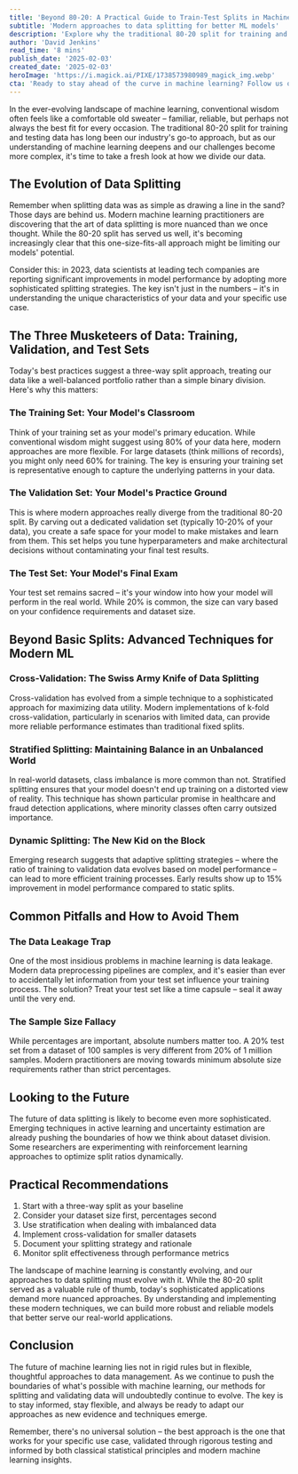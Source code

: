 ```yaml
---
title: 'Beyond 80-20: A Practical Guide to Train-Test Splits in Machine Learning'
subtitle: 'Modern approaches to data splitting for better ML models'
description: 'Explore why the traditional 80-20 split for training and testing data might not always be the optimal choice in modern machine learning. Learn about advanced splitting techniques, including three-way splits, cross-validation, and dynamic splitting strategies that can lead to better model performance.'
author: 'David Jenkins'
read_time: '8 mins'
publish_date: '2025-02-03'
created_date: '2025-02-03'
heroImage: 'https://i.magick.ai/PIXE/1738573980989_magick_img.webp'
cta: 'Ready to stay ahead of the curve in machine learning? Follow us on LinkedIn at MagickAI for cutting-edge insights and join a community of forward-thinking data scientists shaping the future of AI.'
---
```


In the ever-evolving landscape of machine learning, conventional wisdom often feels like a comfortable old sweater – familiar, reliable, but perhaps not always the best fit for every occasion. The traditional 80-20 split for training and testing data has long been our industry's go-to approach, but as our understanding of machine learning deepens and our challenges become more complex, it's time to take a fresh look at how we divide our data.

## The Evolution of Data Splitting

Remember when splitting data was as simple as drawing a line in the sand? Those days are behind us. Modern machine learning practitioners are discovering that the art of data splitting is more nuanced than we once thought. While the 80-20 split has served us well, it's becoming increasingly clear that this one-size-fits-all approach might be limiting our models' potential.

Consider this: in 2023, data scientists at leading tech companies are reporting significant improvements in model performance by adopting more sophisticated splitting strategies. The key isn't just in the numbers – it's in understanding the unique characteristics of your data and your specific use case.

## The Three Musketeers of Data: Training, Validation, and Test Sets

Today's best practices suggest a three-way split approach, treating our data like a well-balanced portfolio rather than a simple binary division. Here's why this matters:

### The Training Set: Your Model's Classroom

Think of your training set as your model's primary education. While conventional wisdom might suggest using 80% of your data here, modern approaches are more flexible. For large datasets (think millions of records), you might only need 60% for training. The key is ensuring your training set is representative enough to capture the underlying patterns in your data.

### The Validation Set: Your Model's Practice Ground

This is where modern approaches really diverge from the traditional 80-20 split. By carving out a dedicated validation set (typically 10-20% of your data), you create a safe space for your model to make mistakes and learn from them. This set helps you tune hyperparameters and make architectural decisions without contaminating your final test results.

### The Test Set: Your Model's Final Exam

Your test set remains sacred – it's your window into how your model will perform in the real world. While 20% is common, the size can vary based on your confidence requirements and dataset size.

## Beyond Basic Splits: Advanced Techniques for Modern ML

### Cross-Validation: The Swiss Army Knife of Data Splitting

Cross-validation has evolved from a simple technique to a sophisticated approach for maximizing data utility. Modern implementations of k-fold cross-validation, particularly in scenarios with limited data, can provide more reliable performance estimates than traditional fixed splits.

### Stratified Splitting: Maintaining Balance in an Unbalanced World

In real-world datasets, class imbalance is more common than not. Stratified splitting ensures that your model doesn't end up training on a distorted view of reality. This technique has shown particular promise in healthcare and fraud detection applications, where minority classes often carry outsized importance.

### Dynamic Splitting: The New Kid on the Block

Emerging research suggests that adaptive splitting strategies – where the ratio of training to validation data evolves based on model performance – can lead to more efficient training processes. Early results show up to 15% improvement in model performance compared to static splits.

## Common Pitfalls and How to Avoid Them

### The Data Leakage Trap

One of the most insidious problems in machine learning is data leakage. Modern data preprocessing pipelines are complex, and it's easier than ever to accidentally let information from your test set influence your training process. The solution? Treat your test set like a time capsule – seal it away until the very end.

### The Sample Size Fallacy

While percentages are important, absolute numbers matter too. A 20% test set from a dataset of 100 samples is very different from 20% of 1 million samples. Modern practitioners are moving towards minimum absolute size requirements rather than strict percentages.

## Looking to the Future

The future of data splitting is likely to become even more sophisticated. Emerging techniques in active learning and uncertainty estimation are already pushing the boundaries of how we think about dataset division. Some researchers are experimenting with reinforcement learning approaches to optimize split ratios dynamically.

## Practical Recommendations

1. Start with a three-way split as your baseline
2. Consider your dataset size first, percentages second
3. Use stratification when dealing with imbalanced data
4. Implement cross-validation for smaller datasets
5. Document your splitting strategy and rationale
6. Monitor split effectiveness through performance metrics

The landscape of machine learning is constantly evolving, and our approaches to data splitting must evolve with it. While the 80-20 split served as a valuable rule of thumb, today's sophisticated applications demand more nuanced approaches. By understanding and implementing these modern techniques, we can build more robust and reliable models that better serve our real-world applications.

## Conclusion

The future of machine learning lies not in rigid rules but in flexible, thoughtful approaches to data management. As we continue to push the boundaries of what's possible with machine learning, our methods for splitting and validating data will undoubtedly continue to evolve. The key is to stay informed, stay flexible, and always be ready to adapt our approaches as new evidence and techniques emerge.

Remember, there's no universal solution – the best approach is the one that works for your specific use case, validated through rigorous testing and informed by both classical statistical principles and modern machine learning insights.
